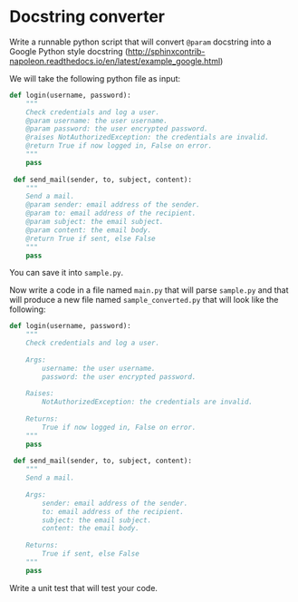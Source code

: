 # Docstring converter

Write a runnable python script that will convert `@param` docstring into a Google Python style docstring (http://sphinxcontrib-napoleon.readthedocs.io/en/latest/example_google.html)

We will take the following python file as input:

```py
def login(username, password):
    """
    Check credentials and log a user.
    @param username: the user username.
    @param password: the user encrypted password.
    @raises NotAuthorizedException: the credentials are invalid.
    @return True if now logged in, False on error.
    """
    pass
    
 def send_mail(sender, to, subject, content):
    """
    Send a mail.
    @param sender: email address of the sender.
    @param to: email address of the recipient.
    @param subject: the email subject.
    @param content: the email body.
    @return True if sent, else False
    """
    pass
```

You can save it into `sample.py`.


Now write a code in a file named `main.py` that will parse `sample.py` and that will produce a new file named `sample_converted.py` that will look like the following:


```py
def login(username, password):
    """
    Check credentials and log a user.
    
    Args:
        username: the user username.
        password: the user encrypted password.
    
    Raises:
        NotAuthorizedException: the credentials are invalid.
    
    Returns:
        True if now logged in, False on error.
    """
    pass
    
 def send_mail(sender, to, subject, content):
    """
    Send a mail.
    
    Args:
        sender: email address of the sender.
        to: email address of the recipient.
        subject: the email subject.
        content: the email body.
    
    Returns:
        True if sent, else False
    """
    pass
```

Write a unit test that will test your code.
